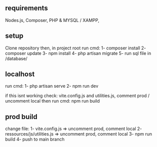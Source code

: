 ## requirements
Nodes.js, Composer, PHP & MYSQL / XAMPP,

## setup
Clone repository then, in project root run cmd: 
1- composer install
2- composer update
3- npm install
4- php artisan migrate
5- run sql file in /database/

## localhost
run cmd:
1- php artisan serve
2- npm run dev

if this isnt working check: vite.config.js and utilities.js, comment prod / uncomment local then run cmd: npm run build

## prod build
change file:
1- vite.config.js => uncomment prod, comment local
2- ressources/js/utilities.js => uncomment prod, comment local
3- npm run build
4- push to main branch